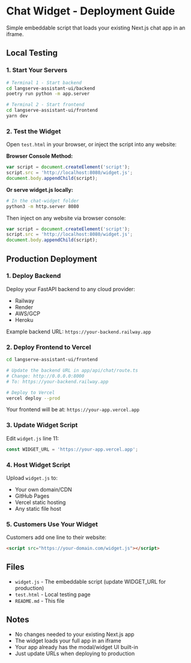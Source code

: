 # Chat Widget - Deployment Guide

Simple embeddable script that loads your existing Next.js chat app in an iframe.

## Local Testing

### 1. Start Your Servers

```bash
# Terminal 1 - Start backend
cd langserve-assistant-ui/backend
poetry run python -m app.server

# Terminal 2 - Start frontend
cd langserve-assistant-ui/frontend
yarn dev
```

### 2. Test the Widget

Open `test.html` in your browser, or inject the script into any website:

**Browser Console Method:**
```javascript
var script = document.createElement('script');
script.src = 'http://localhost:8080/widget.js';
document.body.appendChild(script);
```

**Or serve widget.js locally:**
```bash
# In the chat-widget folder
python3 -m http.server 8080
```

Then inject on any website via browser console:
```javascript
var script = document.createElement('script');
script.src = 'http://localhost:8080/widget.js';
document.body.appendChild(script);
```

## Production Deployment

### 1. Deploy Backend

Deploy your FastAPI backend to any cloud provider:
- Railway
- Render
- AWS/GCP
- Heroku

Example backend URL: `https://your-backend.railway.app`

### 2. Deploy Frontend to Vercel

```bash
cd langserve-assistant-ui/frontend

# Update the backend URL in app/api/chat/route.ts
# Change: http://0.0.0.0:8000
# To: https://your-backend.railway.app

# Deploy to Vercel
vercel deploy --prod
```

Your frontend will be at: `https://your-app.vercel.app`

### 3. Update Widget Script

Edit `widget.js` line 11:
```javascript
const WIDGET_URL = 'https://your-app.vercel.app';
```

### 4. Host Widget Script

Upload `widget.js` to:
- Your own domain/CDN
- GitHub Pages
- Vercel static hosting
- Any static file host

### 5. Customers Use Your Widget

Customers add one line to their website:
```html
<script src="https://your-domain.com/widget.js"></script>
```

## Files

- `widget.js` - The embeddable script (update WIDGET_URL for production)
- `test.html` - Local testing page
- `README.md` - This file

## Notes

- No changes needed to your existing Next.js app
- The widget loads your full app in an iframe
- Your app already has the modal/widget UI built-in
- Just update URLs when deploying to production
